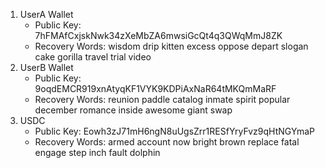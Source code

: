 1. UserA Wallet
    - Public Key: 7hFMAfCxjskNwk34zXeMbZA6mwsiGcQt4q3QWqMmJ8ZK
    - Recovery Words: wisdom drip kitten excess oppose depart slogan cake gorilla travel trial video
2. UserB Wallet
    - Public Key: 9oqdEMCR919xnAtyqKF1VYK9KDPiAxNaR64tMKQmMaRF
    - Recovery Words: reunion paddle catalog inmate spirit popular december romance inside awesome giant swap
3. USDC 
   - Public Key: Eowh3zJ71mH6ngN8uUgsZrr1RESfYryFvz9qHtNGYmaP
   - Recovery Words: armed account now bright brown replace fatal engage step inch fault dolphin